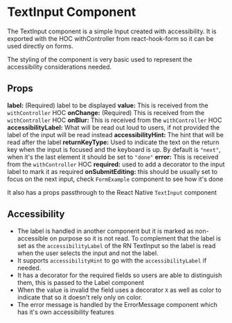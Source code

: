 # TextInput Component

The TextInput component is a simple Input created with accessibility. It is exported with the HOC withController from react-hook-form so it can be used directly on forms.

The styling of the component is very basic used to represent the accessibility considerations needed.

## Props

**label:** (Required) label to be displayed
**value:** This is received from the `withController` HOC
**onChange:** (Required) This is received from the `withController` HOC
**onBlur:** This is received from the `withController` HOC
**accessibilityLabel:** What will be read out loud to users, if not provided the label of the input will be read instead
**accessibilityHint:** The hint that will be read after the label
**returnKeyType:** Used to indicate the text on the return key when the input is focused and the keyboard is up. By default is `"next"`, when it's the last element it should be set to `"done"`
**error:** This is received from the `withController` HOC
**required:** used to add a decorator to the input label to mark it as required
**onSubmitEditing:** this should be usually set to focus on the next input, check `FormExample` component to see how it's done

It also has a props passthrough to the React Native `TextInput` component

## Accessibility

- The label is handled in another component but it is marked as non-accessible on purpose so it is not read. To complement that the label is set as the `accessibilityLabel` of the RN TextInput so the label is read when the user selects the input and not the label.
- It supports `accessibilityHint` to go with the `accessibilityLabel` if needed.
- It has a decorator for the required fields so users are able to distinguish them, this is passed to the Label component
- When the value is invalid the field uses a decorator `X` as well as color to indicate that so it doesn't rely only on color.
- The error message is handled by the ErrorMessage component which has it's own accessibility features
